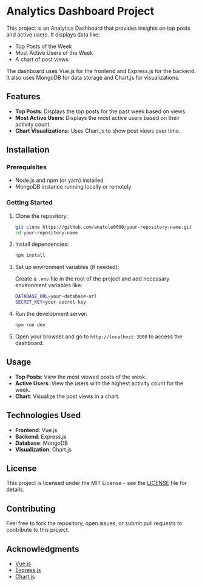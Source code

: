 # Analytics Dashboard Project

This project is an Analytics Dashboard that provides insights on top posts and active users. It displays data like:

- Top Posts of the Week
- Most Active Users of the Week
- A chart of post views

The dashboard uses Vue.js for the frontend and Express.js for the backend. It also uses MongoDB for data storage and Chart.js for visualizations.

## Features

- **Top Posts**: Displays the top posts for the past week based on views.
- **Most Active Users**: Displays the most active users based on their activity count.
- **Chart Visualizations**: Uses Chart.js to show post views over time.

## Installation

### Prerequisites

- Node.js and npm (or yarn) installed
- MongoDB instance running locally or remotely

### Getting Started

1. Clone the repository:

    ```bash
    git clone https://github.com/anatole0000/your-repository-name.git
    cd your-repository-name
    ```

2. Install dependencies:

    ```bash
    npm install
    ```

3. Set up environment variables (if needed):

    Create a `.env` file in the root of the project and add necessary environment variables like:

    ```bash
    DATABASE_URL=your-database-url
    SECRET_KEY=your-secret-key
    ```

4. Run the development server:

    ```bash
    npm run dev
    ```

5. Open your browser and go to `http://localhost:3000` to access the dashboard.

## Usage

- **Top Posts**: View the most viewed posts of the week.
- **Active Users**: View the users with the highest activity count for the week.
- **Chart**: Visualize the post views in a chart.

## Technologies Used

- **Frontend**: Vue.js
- **Backend**: Express.js
- **Database**: MongoDB
- **Visualization**: Chart.js

## License

This project is licensed under the MIT License - see the [LICENSE](LICENSE) file for details.

## Contributing

Feel free to fork the repository, open issues, or submit pull requests to contribute to this project.

## Acknowledgments

- [Vue.js](https://vuejs.org/)
- [Express.js](https://expressjs.com/)
- [Chart.js](https://www.chartjs.org/)
